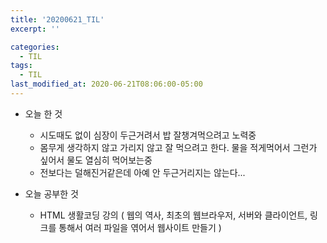 ```yaml
---
title: '20200621_TIL'
excerpt: ''

categories:
  - TIL
tags:
  - TIL
last_modified_at: 2020-06-21T08:06:00-05:00
---
```


- 오늘 한 것

  - 시도때도 없이 심장이 두근거려서 밥 잘챙겨먹으려고 노력중
  - 몸무게 생각하지 않고 가리지 않고 잘 먹으려고 한다. 물을 적게먹어서 그런가 싶어서 물도 열심히 먹어보는중
  - 전보다는 덜해진거같은데 아예 안 두근거리지는 않는다...

- 오늘 공부한 것
  - HTML 생활코딩 강의 ( 웹의 역사, 최초의 웹브라우저, 서버와 클라이언트, 링크를 통해서 여러 파일을 엮어서 웹사이트 만들기 )

